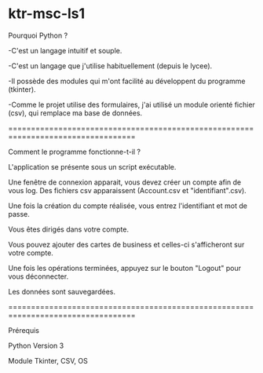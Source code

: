 # ktr-msc-ls1

Pourquoi Python ?

-C'est un langage intuitif et souple.

-C'est un langage que j'utilise habituellement (depuis le lycee).

-Il possède des modules qui m'ont facilité au développent du programme (tkinter).

-Comme le projet utilise des formulaires, j'ai utilisé un module orienté fichier (csv), qui remplace ma base de données.

==================================================================================

Comment le programme fonctionne-t-il ?

L'application se présente sous un script exécutable.

Une fenêtre de connexion apparait, vous devez créer un compte afin de vous log. Des fichiers csv apparaissent (Account.csv et "identifiant".csv).

Une fois la création du compte réalisée, vous entrez l'identifiant et mot de passe.

Vous êtes dirigés dans votre compte.

Vous pouvez ajouter des cartes de business et celles-ci s'afficheront sur votre compte.

Une fois les opérations terminées, appuyez sur le bouton "Logout" pour vous déconnecter.

Les données sont sauvegardées.


==================================================================================

Prérequis

Python Version 3

Module Tkinter, CSV, OS
